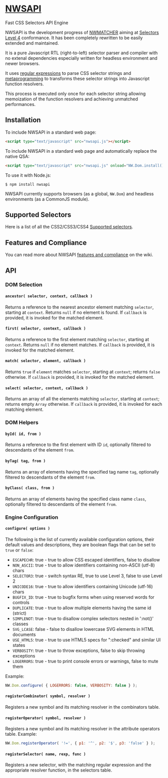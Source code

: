 # [NWSAPI](http://dperini.github.io/nwsapi/)

Fast CSS Selectors API Engine

NWSAPI is the development progress of [NWMATCHER](https://github.com/dperini/nwmatcher) aiming at [Selectors Level 4](https://www.w3.org/TR/selectors-4/) conformance. It has been completely rewritten to be easily extended and maintained.

It is a pure Javascript RTL (right-to-left) selector parser and compiler with no extenal dependencies especially written for headless environment and newer browsers.

It uses [regular expressions](https://en.wikipedia.org/wiki/Regular_expression) to parse CSS selector strings and [metaprogramming](https://en.wikipedia.org/wiki/Metaprogramming) to transforms these selector strings into Javascript function resolvers.

This process is executed only once for each selector string allowing memoization of the function resolvers and achieving unmatched performances.

## Installation

To include NWSAPI in a standard web page:

```html
<script type="text/javascript" src="nwsapi.js"></script>
```

To include NWSAPI in a standard web page and automatically replace the native QSA:

```html
<script type="text/javascript" src="nwsapi.js" onload="NW.Dom.install()"></script>
```

To use it with Node.js:

```
$ npm install nwsapi
```

NWSAPI currently supports browsers (as a global, `NW.Dom`) and headless environments (as a CommonJS module).


## Supported Selectors

Here is a list of all the CSS2/CSS3/CSS4 [Supported selectors](https://github.com/dperini/nwsapi/wiki/CSS-supported-selectors).


## Features and Compliance

You can read more about NWSAPI [features and compliance](https://github.com/dperini/nwsapi/wiki/Features-and-compliance) on the wiki.


## API

### DOM Selection

#### `ancestor( selector, context, callback )`

Returns a reference to the nearest ancestor element matching `selector`, starting at `context`. Returns `null` if no element is found. If `callback` is provided, it is invoked for the matched element.

#### `first( selector, context, callback )`

Returns a reference to the first element matching `selector`, starting at `context`. Returns `null` if no element matches. If `callback` is provided, it is invoked for the matched element.

#### `match( selector, element, callback )`

Returns `true` if `element` matches `selector`, starting at `context`; returns `false` otherwise. If `callback` is provided, it is invoked for the matched element.

#### `select( selector, context, callback )`

Returns an array of all the elements matching `selector`, starting at `context`; returns empty `Array` otherwise. If `callback` is provided, it is invoked for each matching element.


### DOM Helpers

#### `byId( id, from )`

Returns a reference to the first element with ID `id`, optionally filtered to descendants of the element `from`.

#### `byTag( tag, from )`

Returns an array of elements having the specified tag name `tag`, optionally filtered to descendants of the element `from`.

#### `byClass( class, from )`

Returns an array of elements having the specified class name `class`, optionally filtered to descendants of the element `from`.


### Engine Configuration

#### `configure( options )`

The following is the list of currently available configuration options, their default values and descriptions, they are boolean flags that can be set to `true` or `false`:

* `ESCAPECHR`: true  - true to allow CSS escaped identifiers, false to disallow
* `NON_ASCII`: true  - true to allow identifiers containing non-ASCII (utf-8) chars
* `SELECTOR3`: true  - switch syntax RE, true to use Level 3, false to use Level 2
* `UNICODE16`: true  - true to allow identifiers containing Unicode (utf-16) chars
* `BUGFIX_ID`: true  - true to bugfix forms when using reserved words for controls
* `DUPLICATE`: true  - true to allow multiple elements having the same id (strict)
* `SIMPLENOT`: true  - true to disallow complex selectors nested in ':not()' classes
* `SVG_LCASE`: false - false to disallow lowercase SVG elements in HTML documents
* `USE_HTML5`: true  - true to use HTML5 specs for ":checked" and similar UI states
* `VERBOSITY`: true  - true to throw exceptions, false to skip throwing exceptions
* `LOGERRORS`: true  - true to print console errors or warnings, false to mute them

Example:

```js
NW.Dom.configure( { LOGERRORS: false, VERBOSITY: false } );
```

#### `registerCombinator( symbol, resolver )`

Registers a new symbol and its matching resolver in the combinators table.

#### `registerOperator( symbol, resolver )`

Registers a new symbol and its matching resolver in the attribute operators table. Example:

```js
NW.Dom.registerOperator( '!=', { p1: '^', p2: '$', p3: 'false' } );
```

#### `registerSelector( name, rexp, func )`

Registers a new selector, with the matching regular expression and the appropriate resolver function, in the selectors table.

